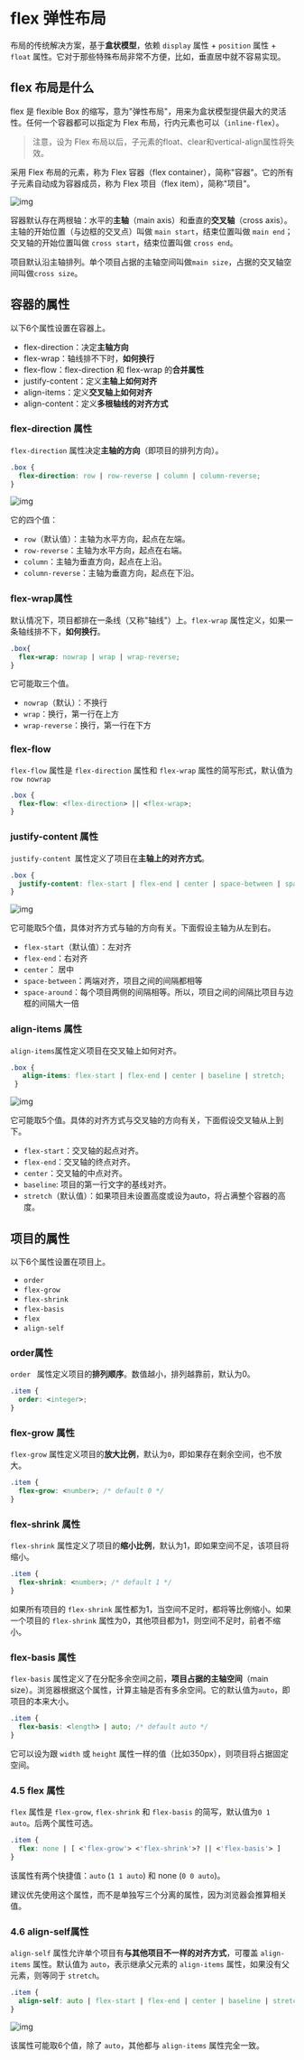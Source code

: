 # flex 弹性布局

布局的传统解决方案，基于**盒状模型**，依赖 `display` 属性 + `position` 属性 + `float` 属性。它对于那些特殊布局非常不方便，比如，垂直居中就不容易实现。

## flex 布局是什么

flex 是 flexible Box 的缩写，意为"弹性布局"，用来为盒状模型提供最大的灵活性。任何一个容器都可以指定为 Flex 布局，行内元素也可以（`inline-flex`）。

> 注意，设为 Flex 布局以后，子元素的float、clear和vertical-align属性将失效。

采用 Flex 布局的元素，称为 Flex 容器（flex container），简称"容器"。它的所有子元素自动成为容器成员，称为 Flex 项目（flex item），简称"项目"。

![img](../../docs/docs/public/bg2015071004.png)

容器默认存在两根轴：水平的**主轴**（main axis）和垂直的**交叉轴**（cross axis）。主轴的开始位置（与边框的交叉点）叫做 `main start`，结束位置叫做 `main end`；交叉轴的开始位置叫做 `cross start`，结束位置叫做 `cross end`。

项目默认沿主轴排列。单个项目占据的主轴空间叫做`main size`，占据的交叉轴空间叫做`cross size`。

## 容器的属性

以下6个属性设置在容器上。

- flex-direction：决定**主轴方向**
- flex-wrap：轴线排不下时，**如何换行**
- flex-flow：flex-direction 和 flex-wrap 的**合并属性**
- justify-content：定义**主轴上如何对齐**
- align-items：定义**交叉轴上如何对齐**
- align-content：定义**多根轴线的对齐方式**


### flex-direction 属性

`flex-direction` 属性决定**主轴的方向**（即项目的排列方向）。

```css
.box {
  flex-direction: row | row-reverse | column | column-reverse;
}
```

![img](../../docs/docs/public/bg2015071005.png)

它的四个值：

- `row`（默认值）：主轴为水平方向，起点在左端。
- `row-reverse`：主轴为水平方向，起点在右端。
- `column`：主轴为垂直方向，起点在上沿。
- `column-reverse`：主轴为垂直方向，起点在下沿。

### flex-wrap属性

默认情况下，项目都排在一条线（又称"轴线"）上。`flex-wrap` 属性定义，如果一条轴线排不下，**如何换行**。

```css
.box{
  flex-wrap: nowrap | wrap | wrap-reverse;
}
```

它可能取三个值。

* `nowrap`（默认）：不换行
* `wrap`：换行，第一行在上方
* `wrap-reverse`：换行，第一行在下方

### flex-flow

`flex-flow` 属性是 `flex-direction` 属性和 `flex-wrap` 属性的简写形式，默认值为 `row nowrap`

```css
.box {
  flex-flow: <flex-direction> || <flex-wrap>;
}
```

### justify-content 属性

`justify-content `属性定义了项目在**主轴上的对齐方式**。

```css
.box {
  justify-content: flex-start | flex-end | center | space-between | space-around;
}
```

![img](../../docs/docs/public/bg2015071010.png)

它可能取5个值，具体对齐方式与轴的方向有关。下面假设主轴为从左到右。

- `flex-start`（默认值）：左对齐
- `flex-end`：右对齐
- `center`： 居中
- `space-between`：两端对齐，项目之间的间隔都相等
- `space-around`：每个项目两侧的间隔相等。所以，项目之间的间隔比项目与边框的间隔大一倍

### align-items 属性

`align-items`属性定义项目在交叉轴上如何对齐。

```css
.box {
   align-items: flex-start | flex-end | center | baseline | stretch;
 }
```

![img](../../docs/docs/public/bg2015071011.png)

它可能取5个值。具体的对齐方式与交叉轴的方向有关，下面假设交叉轴从上到下。

* `flex-start`：交叉轴的起点对齐。
* `flex-end`：交叉轴的终点对齐。
* `center`：交叉轴的中点对齐。
* `baseline`: 项目的第一行文字的基线对齐。
* `stretch`（默认值）：如果项目未设置高度或设为auto，将占满整个容器的高度。

## 项目的属性

以下6个属性设置在项目上。

- `order`
- `flex-grow`
- `flex-shrink`
- `flex-basis`
- `flex`
- `align-self`

### order属性

`order ` 属性定义项目的**排列顺序**。数值越小，排列越靠前，默认为0。

```css
.item {
  order: <integer>;
}
```

### flex-grow 属性

`flex-grow` 属性定义项目的**放大比例**，默认为`0`，即如果存在剩余空间，也不放大。

```css
.item {
  flex-grow: <number>; /* default 0 */
}
```

### flex-shrink 属性

`flex-shrink` 属性定义了项目的**缩小比例**，默认为1，即如果空间不足，该项目将缩小。

```css
.item {
  flex-shrink: <number>; /* default 1 */
}
```

如果所有项目的 `flex-shrink` 属性都为1，当空间不足时，都将等比例缩小。如果一个项目的 `flex-shrink` 属性为0，其他项目都为1，则空间不足时，前者不缩小。

### flex-basis 属性

`flex-basis` 属性定义了在分配多余空间之前，**项目占据的主轴空间**（main size）。浏览器根据这个属性，计算主轴是否有多余空间。它的默认值为`auto`，即项目的本来大小。

```css
.item {
  flex-basis: <length> | auto; /* default auto */
}
```

它可以设为跟 `width` 或 `height` 属性一样的值（比如350px），则项目将占据固定空间。

### 4.5 flex 属性

`flex` 属性是 `flex-grow`, `flex-shrink` 和 `flex-basis` 的简写，默认值为`0 1 auto`。后两个属性可选。

```css
.item {
  flex: none | [ <'flex-grow'> <'flex-shrink'>? || <'flex-basis'> ]
}
```

该属性有两个快捷值：`auto` (`1 1 auto`) 和 none (`0 0 auto`)。

建议优先使用这个属性，而不是单独写三个分离的属性，因为浏览器会推算相关值。

### 4.6 align-self属性

`align-self` 属性允许单个项目有**与其他项目不一样的对齐方式**，可覆盖 `align-items` 属性。默认值为 `auto`，表示继承父元素的 `align-items` 属性，如果没有父元素，则等同于 `stretch`。

```css
.item {
  align-self: auto | flex-start | flex-end | center | baseline | stretch;
}
```

![img](../../docs/docs/public/bg2015071016.png)

该属性可能取6个值，除了 `auto`，其他都与 `align-items` 属性完全一致。